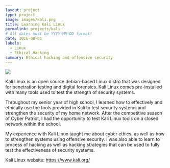 ```yaml
---
layout: project
type: project
image: images/kali.png
title: Learning Kali Linux
permalink: projects/kali
# All dates must be YYYY-MM-DD format!
date: 2016-08-01
labels:
  - Linux
  - Ethical Hacking
summary: Ethical hacking and offensive security
---
```


<img class="ui image" src="{{ site.baseurl }}/images/kali.png">

Kali Linux is an open source debian-based Linux distro that was designed for penetration testing and digital forensics. Kali Linux comes pre-installed with many tools used to test the strength of security systems.

Throughout my senior year of high school, I learned how to effectively and ethically use the tools provided in Kali to test security systems and strengthen the security of my home network. After the competitive season of Cyber Patriot, I had the opportunity to test Kali Linux tools on a closed network within the school.

My experience with Kali Linux taught me about cyber ethics, as well as how to strengthen systems using offensive security. I was also able to learn to process of hacking as well as hacking strategies that can be used to fully test the effectiveness of security systems.


Kali Linux website: https://www.kali.org/

